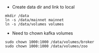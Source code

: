 

- Create data dir and link to local  
```shell
mkdir /data
ln -s /data/mainnet mainnet
ln -s /data/volumes volumes
```
- Need to chown kafka volumes 
```shell
sudo chown 1000:1000 /data/volumes/broker
sudo chown 1000:1000 /data/volumes/zoo
```

